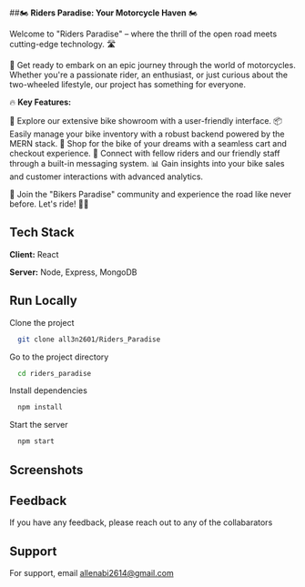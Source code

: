 ##🏍️ **Riders Paradise: Your Motorcycle Haven** 🏍️

Welcome to "Riders Paradise" – where the thrill of the open road meets cutting-edge technology. 🛣️

🚀 Get ready to embark on an epic journey through the world of motorcycles. Whether you're a passionate rider, an enthusiast, or just curious about the two-wheeled lifestyle, our project has something for everyone.

🔥 **Key Features:**

🏁 Explore our extensive bike showroom with a user-friendly interface.
📦 Easily manage your bike inventory with a robust backend powered by the MERN stack.
🛒 Shop for the bike of your dreams with a seamless cart and checkout experience.
💬 Connect with fellow riders and our friendly staff through a built-in messaging system.
📊 Gain insights into your bike sales and customer interactions with advanced analytics.

📢 Join the "Bikers Paradise" community and experience the road like never before. Let's ride! 🏴‍☠️


## Tech Stack

**Client:** React

**Server:** Node, Express, MongoDB


## Run Locally

Clone the project

```bash
  git clone all3n2601/Riders_Paradise
```

Go to the project directory

```bash
  cd riders_paradise
```

Install dependencies

```bash
  npm install
```

Start the server

```bash
  npm start
```


## Screenshots



## Feedback

If you have any feedback, please reach out to any of the collabarators


## Support

For support, email allenabi2614@gmail.com 
